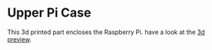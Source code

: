 Upper Pi Case
============

This 3d printed part encloses the Raspberry Pi.
have a look at the [3d preview](upperPiCase.stl).
